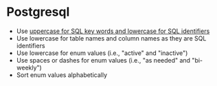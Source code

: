 # Postgresql

* Use [uppercase for SQL key words and lowercase for SQL identifiers]
* Use lowercase for table names and column names as they are SQL identifiers
* Use lowercase for enum values (i.e., "active" and "inactive")
* Use spaces or dashes for enum values (i.e., "as needed" and "bi-weekly")
* Sort enum values alphabetically

[uppercase for sql key words and lowercase for sql identifiers]: http://www.postgresql.org/docs/9.2/static/sql-syntax-lexical.html#SQL-SYNTAX-IDENTIFIERS

